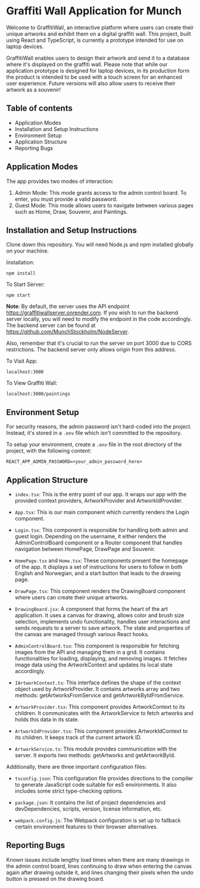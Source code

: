 # Graffiti Wall Application for Munch

Welcome to GraffitiWall, an interactive platform where users can create their unique artworks and exhibit them on a digital graffiti wall. This project, built using React and TypeScript, is currently a prototype intended for use on laptop devices.

GraffitiWall enables users to design their artwork and send it to a database where it's displayed on the graffiti wall. Please note that while our application prototype is designed for laptop devices, in its production form the product is intended to be used with a touch screen for an enhanced user experience. Future versions will also allow users to receive their artwork as a souvenir!

## Table of contents

- Application Modes
- Installation and Setup Instructions
- Environment Setup
- Application Structure
- Reporting Bugs

## Application Modes

The app provides two modes of interaction:

1. Admin Mode: This mode grants access to the admin control board. To enter, you must provide a valid password.
2. Guest Mode: This mode allows users to navigate between various pages such as Home, Draw, Souvenir, and Paintings.

## Installation and Setup Instructions

Clone down this repository. You will need Node.js and npm installed globally on your machine.

Installation:

```npm install```

To Start Server:

```npm start```

**Note**: By default, the server uses the API endpoint https://graffitiwallserver.onrender.com. If you wish to run the backend server locally, you will need to modify the endpoint in the code accordingly. The backend server can be found at https://github.com/MunchStockholm/NodeServer.

Also, remember that it's crucial to run the server on port 3000 due to CORS restrictions. The backend server only allows origin from this address.

To Visit App:

```localhost:3000```

To View Graffiti Wall:

```localhost:3000/paintings```

## Environment Setup

For security reasons, the admin password isn't hard-coded into the project. Instead, it's stored in a `.env` file which isn't committed to the repository.

To setup your environment, create a `.env` file in the root directory of the project, with the following content:

```REACT_APP_ADMIN_PASSWORD=<your_admin_password_here>```

## Application Structure

- `index.tsx`: This is the entry point of our app. It wraps our app with the provided context providers, ArtworkProvider and ArtworkIdProvider.

- `App.tsx`: This is our main component which currently renders the Login component.

- `Login.tsx`: This component is responsible for handling both admin and guest login. Depending on the username, it either renders the AdminControlBoard component or a Router component that handles navigation between HomePage, DrawPage and Souvenir.

- `HomePage.tsx` and `Home.tsx`: These components present the homepage of the app. It displays a set of instructions for users to follow in both English and Norwegian, and a start button that leads to the drawing page.

- `DrawPage.tsx`: This component renders the DrawingBoard component where users can create their unique artworks.

- `DrawingBoard.jsx`: A component that forms the heart of the art application. It uses a canvas for drawing, allows color and brush size selection, implements undo functionality, handles user interactions and sends requests to a server to save artwork. The state and properties of the canvas are managed through various React hooks.

- `AdminControlBoard.tsx`: This component is responsible for fetching images from the API and managing them in a grid. It contains functionalities for loading, displaying, and removing images. It fetches image data using the ArtworkContext and updates its local state accordingly.

- `IArtworkContext.ts`: This interface defines the shape of the context object used by ArtworkProvider. It contains artworks array and two methods: getArtworksFromService and getArtworkByIdFromService.

- `ArtworkProvider.tsx`: This component provides ArtworkContext to its children. It communicates with the ArtworkService to fetch artworks and holds this data in its state.

- `ArtworkIdProvider.tsx`: This component provides ArtworkIdContext to its children. It keeps track of the current artwork ID.

- `ArtworkService.ts`: This module provides communication with the server. It exports two methods: getArtworks and getArtworkById.

Additionally, there are three important configuration files:

- `tsconfig.json`: This configuration file provides directions to the compiler to generate JavaScript code suitable for es5 environments. It also includes some strict type-checking options.

- `package.json`: It contains the list of project dependencies and devDependencies, scripts, version, license information, etc.

- `webpack.config.js`: The Webpack configuration is set up to fallback certain environment features to their browser alternatives.

## Reporting Bugs

Known issues include lengthy load times when there are many drawings in the admin control board, lines continuing to draw when entering the canvas again after drawing outside it, and lines changing their pixels when the undo button is pressed on the drawing board.